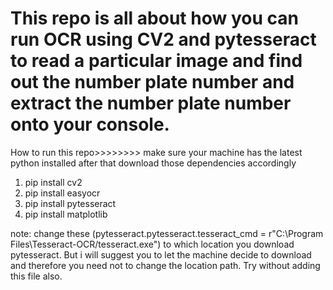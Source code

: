 # This repo is all about how you can run OCR using CV2 and pytesseract to read a particular image and find out the number plate number and extract the number plate number  onto your console.

How to run this repo>>>>>>>>
make sure your machine has the latest python installed after that download those dependencies accordingly
1. pip install cv2
2. pip install easyocr
3. pip install pytesseract
4. pip install matplotlib

note: change these (pytesseract.pytesseract.tesseract_cmd = r"C:\Program Files\Tesseract-OCR/tesseract.exe") to which location you download pytesseract. But i will suggest you to let the machine decide to
download and therefore you need not to change the location path. Try without adding this file also.
